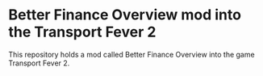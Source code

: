 # Better Finance Overview mod into the Transport Fever 2
This repository holds a mod called Better Finance Overview into the game Transport Fever 2.
